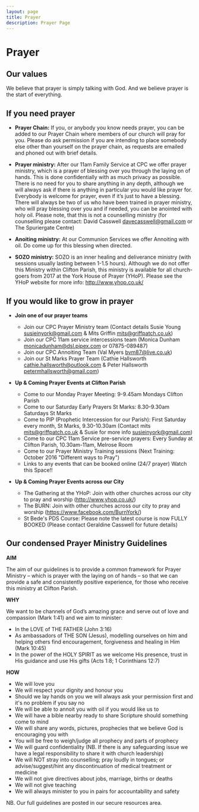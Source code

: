 ```yaml
---
layout: page
title: Prayer
description: Prayer Page
---
```


Prayer
======

Our values
----------

We believe that prayer is simply talking with God. And we believe prayer is the start of everything.

If you need prayer
------------------

+	**Prayer Chain:** If you, or anybody you know needs prayer, you can be added to our Prayer Chain where members of our church will pray for you. Please do ask permission if you are intending to place somebody else other than yourself on the prayer chain, as requests are emailed and phoned out with brief details. 

+	**Prayer ministry:** After our 11am Family Service at CPC we offer prayer ministry, which is a prayer of blessing over you through the laying on of hands. This is done confidentially with as much privacy as possible. There is no need for you to share anything in any depth, although we will always ask if there is anything in particular you would like prayer for. Everybody is welcome for prayer, even if it’s just to have a blessing. There will always be two of us who have been trained in prayer ministry, who will pray blessing over you and if needed, you can be anointed with holy oil. Please note, that this is not a counselling ministry (for counselling please contact: David Casswell <davecasswell@gmail.com> or The Spuriergate Centre)

+	**Anoiting ministry:** At our Communion Services we offer Annoiting with oil. Do come up for this blessing when directed.

+	**SOZO ministry:** SOZO is an inner healing and deliverance ministry (with sessions usually lasting between 1-1.5 hours). Although we do not offer this Ministry within Clifton Parish, this ministry is available for all church-goers from 2017 at the York House of Prayer (YHoP). Please see the YHoP website for more info: <http://www.yhop.co.uk/>

If you would like to grow in prayer
-----------------------------------

+ **Join one of our prayer teams**
  + Join our CPC Prayer Ministry team (Contact details Susie Young susieinyork@gmail.com & Mits Griffin mits@griffpatch.co.uk)
  + Join our CPC 11am service intercessions team (Monica Dunham  monicadunham@dsl.pipex.com or 07875-089487)
  + Join our CPC Annoiting Team (Val Myers bvm87@live.co.uk)
  + Join our St Marks Prayer Team (Cathie Hallsworth cathie.hallsworth@outlook.com & Peter Hallsworth petermhallsworth@gmail.com)

+ **Up & Coming Prayer Events at Clifton Parish**
  + Come to our Monday Prayer Meeting: 9-9.45am Mondays Clifton Parish
  + Come to our Saturday Early Prayers St Marks: 8.30-9.30am Saturdays St Marks
  + Come to PIP (Prophetic Intercession for our Parish): First Saturday every month, St Marks, 9.30-10.30am (Contact mits mits@griffpatch.co.uk & Susie for more info susieinyork@gmail.com)  
  + Come to our CPC 11am Service pre-service prayers: Every Sunday at Clifton Parish, 10.30am-11am, Melrose Room
  + Come to our Prayer Ministry Training sessions (Next Training: October 2016 "Different ways to Pray")
  + Links to any events that can be booked online (24/7 prayer) Watch this Space!!

+ **Up & Coming Prayer Events across our City**
  + The Gathering at the YHoP: Join with other churches across our city to pray and worship (<http://www.yhop.co.uk/>)
  + The BURN: Join with other churches across our city to pray and worship (<https://www.facebook.com/BurnYork/>)
  + St Bede's PDS Course: Please note the latest course is now FULLY BOOKED (Please contact Geraldine Casswell for future details)

  
Our condensed Prayer Ministry Guidelines
----------------------------------------
**AIM**

The aim of our guidelines is to provide a common framework for Prayer Ministry – which is prayer with the laying on of hands – so that we can provide a safe and consistently positive experience, for those who receive this ministry at Clifton Parish.
 
**WHY**

We want to be channels of God’s amazing grace and serve out of love and compassion (Mark 1:41) and we aim to minister:

+	In the LOVE of THE FATHER (John 3:16)
+	As ambassadors of THE SON (Jesus), modelling ourselves on him and helping others find encouragement, forgiveness and healing in Him (Mark 10:45)
+	In the power of the HOLY SPIRIT as we welcome His presence, trust in His guidance and use His gifts (Acts 1:8; 1 Corinthians 12:7)

**HOW**

+	We will love you 
+	We will respect your dignity and honour you
+	Should we lay hands on you we will always ask your permission first and it's no problem if you say no
+	We will be able to annoit you with oil if you would like us to
+	We will have a bible nearby ready to share Scripture should something come to mind
+	We will share any words, pictures, prophecies that we believe God is encouraging you with 
+	You will be free to weigh/judge all prophecy and parts of prophecy
+	We will guard confidentiality (NB. If there is any safeguarding issue we have a legal responsibility to share it with church leadership)
+	We will NOT stray into counselling; pray loudly in tongues; or advise/suggest/hint any discontinuation of medical treatment or medicine
+	We will not give directives about jobs, marriage, births or deaths
+	We will not give teaching 
+	We will always minister to you in pairs for accountability and safety

NB. Our full guidelines are posted in our secure resources area.

